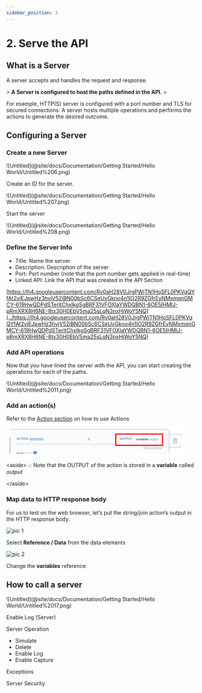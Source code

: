 ```yaml
---
sidebar_position: 3
---
```

# 2. Serve the API

## What is a **Server**

A server accepts and handles the request and response.

&gt; **A Server is configured to host the paths defined in the API.**
&gt; 

For example, HTTP(S) server is configured with a port number and TLS for secured connections. A server hosts multiple operations and performs the actions to generate the desired outcome.

## Configuring a Server

### Create a new Server

![Untitled](@site/docs/Documentation/Getting Started/Hello World/Untitled%206.png)

Create an ID for the server.

![Untitled](@site/docs/Documentation/Getting Started/Hello World/Untitled%207.png)

Start the server

![Untitled](@site/docs/Documentation/Getting Started/Hello World/Untitled%208.png)

### **Define the Server Info**

- Title:		Name the server
- Description:	Description of the server
- Port:		Port number (note that the port number gets applied in real-time)
- Linked API:	Link the API that was created in the API Section

[https://lh4.googleusercontent.com/Rv0aH28V0JrgPWjTN1HoSFL0PKVqQYfAt2vjEJpwHz3hvjV52iBN00bSc6CSeUvGkno4n1IO2R9ZGfrEyNMxmqnGMCY-619HwQDPdSTerltChxlkgSgBRF31VFOXlaYWDQBN1-6OE5IHMlJ-pRmXRX8H6NE-8tx30H0EbV5ma25sLqN3nxHiWoY5NQ](../https://lh4.googleusercontent.com/Rv0aH28V0JrgPWjTN1HoSFL0PKVqQYfAt2vjEJpwHz3hvjV52iBN00bSc6CSeUvGkno4n1IO2R9ZGfrEyNMxmqnGMCY-619HwQDPdSTerltChxlkgSgBRF31VFOXlaYWDQBN1-6OE5IHMlJ-pRmXRX8H6NE-8tx30H0EbV5ma25sLqN3nxHiWoY5NQ)

### Add API operations

Now that you have lined the server with the API, you can start creating the operations for each of the paths.

![Untitled](@site/docs/Documentation/Getting Started/Hello World/Untitled%2011.png)

### Add an action(s)

Refer to the [Action section](../https://www.notion.so/Actions-1645af0f140945e89931d7a261a30437) on how to use Actions

![Untitled](Untitled.png)

&lt;aside&gt;
💡 Note that the OUTPUT of the action is stored in a **variable** called *output*

&lt;/aside&gt;

### Map data to HTTP response body

For us to test on the web browser, let’s put the string/join action’s output in the HTTP response body.

![pic 1](https://github.com/pulzze/autoflow-documentation/assets/85649767/755c11ad-48b3-4950-bae1-6ad55cd32a91)


Select **Reference / Data** from the data elements

![pic 2](https://github.com/pulzze/autoflow-documentation/assets/85649767/45205d6a-3f34-4f43-9e7a-0807d1829b21)

Change the **variables** reference

## How to call a server

![Untitled](@site/docs/Documentation/Getting Started/Hello World/Untitled%2017.png)

Enable Log (Server)

Server Operation

- Simulate
- Delete
- Enable Log
- Enable Capture

Exceptions

Server Security

